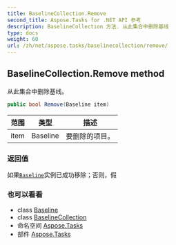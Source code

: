 ```yaml
---
title: BaselineCollection.Remove
second_title: Aspose.Tasks for .NET API 参考
description: BaselineCollection 方法. 从此集合中删除基线
type: docs
weight: 60
url: /zh/net/aspose.tasks/baselinecollection/remove/
---
```

## BaselineCollection.Remove method

从此集合中删除基线。

```csharp
public bool Remove(Baseline item)
```

| 范围 | 类型 | 描述 |
| --- | --- | --- |
| item | Baseline | 要删除的项目。 |

### 返回值

如果[`Baseline`](../../baseline/)实例已成功移除；否则，假

### 也可以看看

* class [Baseline](../../baseline/)
* class [BaselineCollection](../)
* 命名空间 [Aspose.Tasks](../../baselinecollection/)
* 部件 [Aspose.Tasks](../../../)


